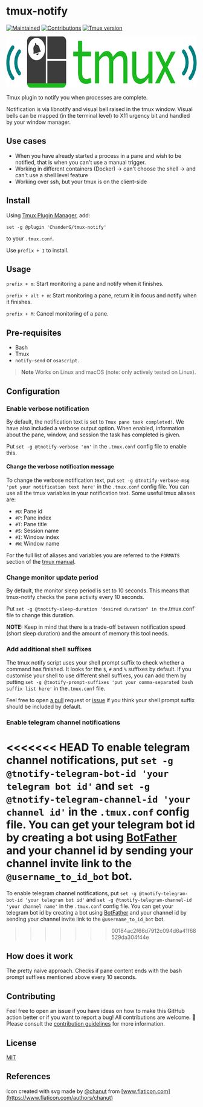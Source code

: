 # tmux-notify

[![Maintained](https://img.shields.io/badge/Maintained%3F-yes-green)](https://github.com/ChanderG/tmux-notify/pulse)
[![Contributions](https://img.shields.io/badge/contributions-welcome-orange.svg)](contributing.md)
[![Tmux version](https://img.shields.io/badge/tmux-%3D%3E1.9-blue)](https://github.com/tmux/tmux/wiki)

<a href="https://github.com/ChanderG/tmux-notify"><img src="resources/tmux-notify-logo.svg" alt="tmux notify logo" width="567" height="135"/></a>

Tmux plugin to notify you when processes are complete.

Notification is via libnotify and visual bell raised in the tmux window. Visual bells can be mapped (in the terminal level) to X11 urgency bit and handled by your window manager.

## Use cases

- When you have already started a process in a pane and wish to be notified, that is when you can't use a manual trigger.
- Working in different containers (Docker) -> can't choose the shell -> and can't use a shell level feature
- Working over ssh, but your tmux is on the client-side

## Install

Using [Tmux Plugin Manager](https://github.com/tmux-plugins/tpm), add:

    set -g @plugin 'ChanderG/tmux-notify'

to your `.tmux.conf`.

Use `prefix + I` to install.

## Usage

`prefix + m`: Start monitoring a pane and notify when it finishes.

`prefix + alt + m`: Start monitoring a pane, return it in focus and notify when it finishes.

`prefix + M`: Cancel monitoring of a pane.

## Pre-requisites

- Bash
- Tmux
- `notify-send` or `osascript`.

> **Note**
> Works on Linux and macOS (note: only actively tested on Linux).

## Configuration

### Enable verbose notification

By default, the notification text is set to `Tmux pane task completed!`. We have also included a verbose output option. When enabled, information about the pane, window, and session the task has completed is given.

Put `set -g @tnotify-verbose 'on'` in the `.tmux.conf` config file to enable this.

#### Change the verbose notification message

To change the verbose notification text, put `set -g @tnotify-verbose-msg 'put your notification text here'` in the `.tmux.conf` config file. You can use all the tmux variables in your notification text. Some useful tmux aliases are:

- `#D`: Pane id
- `#P`: Pane index
- `#T`: Pane title
- `#S`: Session name
- `#I`: Window index
- `#W`: Window name

For the full list of aliases and variables you are referred to the `FORMATS` section of the [tmux manual](http://man7.org/linux/man-pages/man1/tmux.1.html).

### Change monitor update period

By default, the monitor sleep period is set to 10 seconds. This means that tmux-notify checks the pane activity every 10 seconds.

Put `set -g @tnotify-sleep-duration 'desired duration" in the`.tmux.conf\` file to change this duration.

**NOTE:** Keep in mind that there is a trade-off between notification speed (short sleep duration) and the amount of memory this tool needs.

### Add additional shell suffixes

The tmux notify script uses your shell prompt suffix to check whether a command has finished. It looks for the `$`, `#` and `%` suffixes by default. If you customise your shell to use different shell suffixes, you can add them by putting `set -g @tnotify-prompt-suffixes 'put your comma-separated bash suffix list here'` in the`.tmux.conf` file.

Feel free to open [a pull](https://github.com/ChanderG/tmux-notify/pulls) request or [issue](https://github.com/ChanderG/tmux-notify/issues) if you think your shell prompt suffix should be included by default.

### Enable telegram channel notifications

<<<<<<< HEAD
To enable telegram channel notifications, put `set -g @tnotify-telegram-bot-id 'your telegram bot id'` and `set -g @tnotify-telegram-channel-id 'your channel id'` in the `.tmux.conf` config file. You can get your telegram bot id by creating a bot using [BotFather](https://core.telegram.org/bots#6-botfather) and your channel id by sending your channel invite link to the `@username_to_id_bot` bot.
=======
To enable telegram channel notifications, put `set -g @tnotify-telegram-bot-id 'your telegram bot id'` and `set -g @tnotify-telegram-channel-id 'your channel name'` in the `.tmux.conf` config file. You can get your telegram bot id by creating a bot using [BotFather](https://core.telegram.org/bots#6-botfather) and your channel id by sending your channel invite link to the `@username_to_id_bot` bot.
>>>>>>> 00184ac2f66d7912c094d6a41f68529da304f44e

## How does it work

The pretty naive approach. Checks if pane content ends with the bash prompt suffixes mentioned above every 10 seconds.

## Contributing

Feel free to open an issue if you have ideas on how to make this GitHub action better or if you want to report a bug! All contributions are welcome. :rocket: Please consult the [contribution guidelines](CONTRIBUTING.md) for more information.

## License

[MIT](LICENSE)

## References

Icon created with svg made by [@chanut](https://www.flaticon.com/authors/chanut) from [www.flaticon.com](https://www.flaticon.com/authors/chanut)
